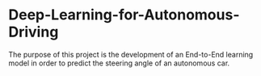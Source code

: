 # Deep-Learning-for-Autonomous-Driving
The purpose of this project is the development of an End-to-End learning model in order to predict the steering angle of an autonomous car. 

